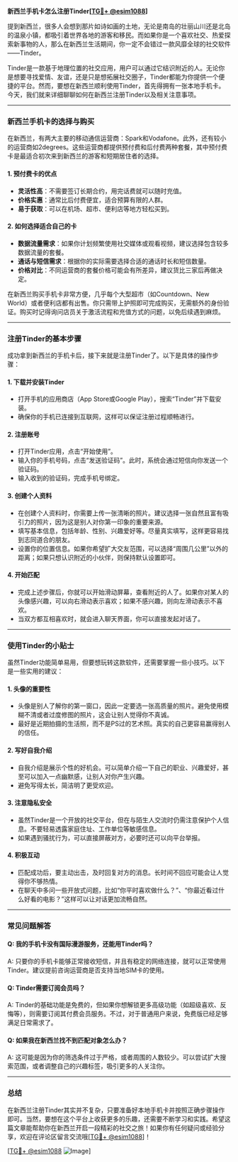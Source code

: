 **新西兰手机卡怎么注册Tinder[[TG💪+ @esim1088](https://t.me/s/esim1088)]**

提到新西兰，很多人会想到那片如诗如画的土地，无论是南岛的壮丽山川还是北岛的温泉小镇，都吸引着世界各地的游客和移民。而如果你是一个喜欢社交、热爱探索新事物的人，那么在新西兰生活期间，你一定不会错过一款风靡全球的社交软件——Tinder。

Tinder是一款基于地理位置的社交应用，用户可以通过它结识附近的人。无论你是想要寻找爱情、友谊，还是只是想拓展社交圈子，Tinder都能为你提供一个便捷的平台。然而，要想在新西兰顺利使用Tinder，首先得拥有一张本地手机卡。今天，我们就来详细聊聊如何在新西兰注册Tinder以及相关注意事项。

---

### **新西兰手机卡的选择与购买**

在新西兰，有两大主要的移动通信运营商：Spark和Vodafone。此外，还有较小的运营商如2degrees。这些运营商都提供预付费和后付费两种套餐，其中预付费卡是最适合初次来到新西兰的游客和短期居住者的选择。

#### **1. 预付费卡的优点**
- **灵活性高**：不需要签订长期合约，用完话费就可以随时充值。
- **价格实惠**：通常比后付费便宜，适合预算有限的人群。
- **易于获取**：可以在机场、超市、便利店等地方轻松买到。

#### **2. 如何选择适合自己的卡**
- **数据流量需求**：如果你计划频繁使用社交媒体或观看视频，建议选择包含较多数据流量的套餐。
- **通话与短信需求**：根据你的实际需要选择合适的通话时长和短信数量。
- **价格对比**：不同运营商的套餐价格可能会有所差异，建议货比三家后再做决定。

在新西兰购买手机卡非常方便，几乎每个大型超市（如Countdown、New World）或者便利店都有出售。你只需带上护照即可完成购买，无需额外的身份验证。购买时记得询问店员关于激活流程和充值方式的问题，以免后续遇到麻烦。

---

### **注册Tinder的基本步骤**

成功拿到新西兰的手机卡后，接下来就是注册Tinder了。以下是具体的操作步骤：

#### **1. 下载并安装Tinder**
- 打开手机的应用商店（App Store或Google Play），搜索“Tinder”并下载安装。
- 确保你的手机已连接到互联网，这样可以保证注册过程顺畅进行。

#### **2. 注册账号**
- 打开Tinder应用，点击“开始使用”。
- 输入你的手机号码，点击“发送验证码”。此时，系统会通过短信向你发送一个验证码。
- 输入收到的验证码，完成手机号绑定。

#### **3. 创建个人资料**
- 在创建个人资料时，你需要上传一张清晰的照片。建议选择一张自然且富有吸引力的照片，因为这是别人对你第一印象的重要来源。
- 填写基本信息，包括年龄、性别、兴趣爱好等。尽量真实填写，这样更容易找到志同道合的朋友。
- 设置你的位置信息。如果你希望扩大交友范围，可以选择“周围几公里”以外的距离；如果只想认识附近的小伙伴，则保持默认设置即可。

#### **4. 开始匹配**
- 完成上述步骤后，你就可以开始滑动屏幕，查看附近的人了。如果你对某人的头像感兴趣，可以向右滑动表示喜欢；如果不感兴趣，则向左滑动表示不喜欢。
- 当双方都互相喜欢时，就会进入聊天界面，你可以直接发起对话了。

---

### **使用Tinder的小贴士**

虽然Tinder功能简单易用，但要想玩转这款软件，还需要掌握一些小技巧。以下是一些实用的建议：

#### **1. 头像的重要性**
- 头像是别人了解你的第一窗口，因此一定要选一张高质量的照片。避免使用模糊不清或者过度修图的照片，这会让别人觉得你不真诚。
- 最好是近期拍摄的生活照，而不是PS过的艺术照。真实的自己更容易赢得别人的信任。

#### **2. 写好自我介绍**
- 自我介绍是展示个性的好机会。可以简单介绍一下自己的职业、兴趣爱好，甚至可以加入一点幽默感，让别人对你产生兴趣。
- 避免写得太长，简洁明了更受欢迎。

#### **3. 注意隐私安全**
- 虽然Tinder是一个开放的社交平台，但在与陌生人交流时仍需注意保护个人信息。不要轻易透露家庭住址、工作单位等敏感信息。
- 如果遇到骚扰行为，可以直接屏蔽对方，必要时还可以向平台举报。

#### **4. 积极互动**
- 匹配成功后，要主动出击，及时回复对方的消息。长时间不回应可能会让人觉得你不够热情。
- 在聊天中多问一些开放式问题，比如“你平时喜欢做什么？”、“你最近看过什么好看的电影？”这样可以让对话更加流畅自然。

---

### **常见问题解答**

#### **Q: 我的手机卡没有国际漫游服务，还能用Tinder吗？**
A: 只要你的手机卡能够正常接收短信，并且有稳定的网络连接，就可以正常使用Tinder。建议提前咨询运营商是否支持当地SIM卡的使用。

#### **Q: Tinder需要订阅会员吗？**
A: Tinder的基础功能是免费的，但如果你想解锁更多高级功能（如超级喜欢、反悔等），则需要订阅其付费会员服务。不过，对于普通用户来说，免费版已经足够满足日常需求了。

#### **Q: 如果我在新西兰找不到匹配对象怎么办？**
A: 这可能是因为你的筛选条件过于严格，或者周围的人数较少。可以尝试扩大搜索范围，或者调整自己的兴趣标签，吸引更多的人关注你。

---

### **总结**

在新西兰注册Tinder其实并不复杂，只要准备好本地手机卡并按照正确步骤操作即可。当然，要想在这个平台上收获更多的乐趣，还需要不断学习和实践。希望这篇文章能帮助你在新西兰开启一段精彩的社交之旅！如果你有任何疑问或经验分享，欢迎在评论区留言交流哦[[TG💪+ @esim1088](https://t.me/s/esim1088)]！

[[TG💪+ @esim1088](https://t.me/s/esim1088) ![Image](https://i.postimg.cc/4NQfJmqS/Snipaste-2025-05-13-00-14-12.png)]